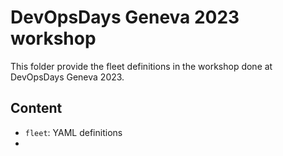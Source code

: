 # DevOpsDays Geneva 2023 workshop

This folder provide the fleet definitions in the workshop done at DevOpsDays Geneva 2023.

## Content

* `fleet`: YAML definitions
* 
